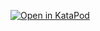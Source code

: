 [![Open in KataPod](https://gitpod.io/button/open-in-gitpod.svg)](https://katapod.datastaxtraining.com/#https://github.com/ArtemChebotko/order-management-data/)